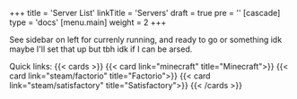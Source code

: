 +++
title = 'Server List'
linkTitle = 'Servers'
draft = true
pre = '<i class="status-online"></i>'
[cascade]
	type = 'docs'
[menu.main]
	weight = 2
+++

<!--
status-offline
status-online
-->

See sidebar on left for currenly running, and ready to go or something
idk maybe I'll set that up but tbh idk if I can be arsed.

Quick links:
{{< cards >}}
	{{< card link="minecraft" title="Minecraft">}}
	{{< card link="steam/factorio" title="Factorio">}}
	{{< card link="steam/satisfactory" title="Satisfactory">}}
{{< /cards >}}